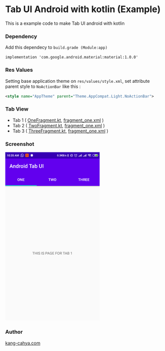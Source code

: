 # Tab UI Android with kotlin (Example)
This is a example code to make Tab UI android with kotlin 

### Dependency
Add this dependecy to ```build.grade (Module:app)```
``` gradel
implementation 'com.google.android.material:material:1.0.0' 
```
### Res Values
Setting base application theme on ```res/values/style.xml```, set attribute parent style to ```NoActionBar``` like this :
``` xml
<style name="AppTheme" parent="Theme.AppCompat.Light.NoActionBar">
```

### Tab View
- Tab 1 ( [OneFragment.kt](https://github.com/k4ng/tab-ui-android-kotlin-example/blob/master/app/src/main/java/com/kang/cahya/androidtabui/OneFragment.kt), [fragment_one.xml](https://github.com/k4ng/tab-ui-android-kotlin-example/blob/master/app/src/main/res/layout/fragment_one.xml) )
- Tab 2 ( [TwoFragment.kt](https://github.com/k4ng/tab-ui-android-kotlin-example/blob/master/app/src/main/java/com/kang/cahya/androidtabui/TwoFragment.kt), [fragment_one.xml](https://github.com/k4ng/tab-ui-android-kotlin-example/blob/master/app/src/main/res/layout/fragment_two.xml) )
- Tab 3 ( [ThreeFragment.kt](https://github.com/k4ng/tab-ui-android-kotlin-example/blob/master/app/src/main/java/com/kang/cahya/androidtabui/ThreeFragment.kt), [fragment_one.xml](https://github.com/k4ng/tab-ui-android-kotlin-example/blob/master/app/src/main/res/layout/fragment_three.xml) )

### Screenshot
<img src="https://github.com/k4ng/tab-ui-android-kotlin-example/blob/master/screenshot/1.png" alt="drawing" width="300"/>

### Author
[kang-cahya.com](https://www.kang-cahya.com/)

